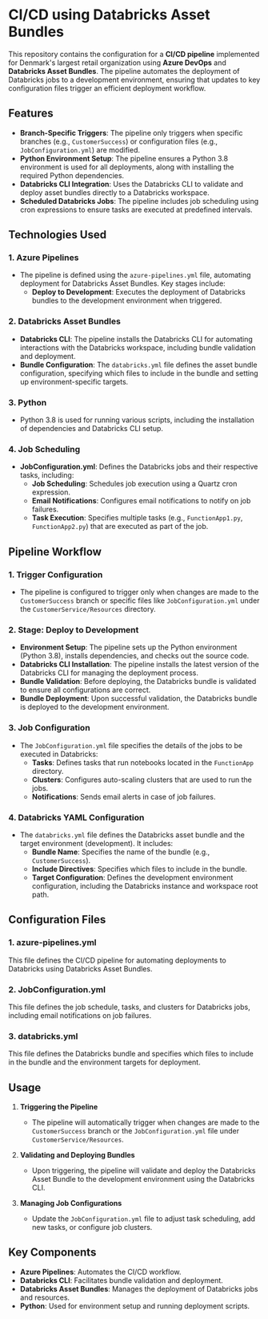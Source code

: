 # CI/CD using Databricks Asset Bundles

This repository contains the configuration for a **CI/CD pipeline** implemented for Denmark's largest retail organization using **Azure DevOps** and **Databricks Asset Bundles**. The pipeline automates the deployment of Databricks jobs to a development environment, ensuring that updates to key configuration files trigger an efficient deployment workflow.

## Features

- **Branch-Specific Triggers**: The pipeline only triggers when specific branches (e.g., `CustomerSuccess`) or configuration files (e.g., `JobConfiguration.yml`) are modified.
- **Python Environment Setup**: The pipeline ensures a Python 3.8 environment is used for all deployments, along with installing the required Python dependencies.
- **Databricks CLI Integration**: Uses the Databricks CLI to validate and deploy asset bundles directly to a Databricks workspace.
- **Scheduled Databricks Jobs**: The pipeline includes job scheduling using cron expressions to ensure tasks are executed at predefined intervals.

## Technologies Used

### 1. **Azure Pipelines**
- The pipeline is defined using the `azure-pipelines.yml` file, automating deployment for Databricks Asset Bundles. Key stages include:
  - **Deploy to Development**: Executes the deployment of Databricks bundles to the development environment when triggered.

### 2. **Databricks Asset Bundles**
- **Databricks CLI**: The pipeline installs the Databricks CLI for automating interactions with the Databricks workspace, including bundle validation and deployment.
- **Bundle Configuration**: The `databricks.yml` file defines the asset bundle configuration, specifying which files to include in the bundle and setting up environment-specific targets.

### 3. **Python**
- Python 3.8 is used for running various scripts, including the installation of dependencies and Databricks CLI setup.

### 4. **Job Scheduling**
- **JobConfiguration.yml**: Defines the Databricks jobs and their respective tasks, including:
  - **Job Scheduling**: Schedules job execution using a Quartz cron expression.
  - **Email Notifications**: Configures email notifications to notify on job failures.
  - **Task Execution**: Specifies multiple tasks (e.g., `FunctionApp1.py`, `FunctionApp2.py`) that are executed as part of the job.

## Pipeline Workflow

### 1. **Trigger Configuration**
- The pipeline is configured to trigger only when changes are made to the `CustomerSuccess` branch or specific files like `JobConfiguration.yml` under the `CustomerService/Resources` directory.

### 2. **Stage: Deploy to Development**
- **Environment Setup**: The pipeline sets up the Python environment (Python 3.8), installs dependencies, and checks out the source code.
- **Databricks CLI Installation**: The pipeline installs the latest version of the Databricks CLI for managing the deployment process.
- **Bundle Validation**: Before deploying, the Databricks bundle is validated to ensure all configurations are correct.
- **Bundle Deployment**: Upon successful validation, the Databricks bundle is deployed to the development environment.

### 3. **Job Configuration**
- The `JobConfiguration.yml` file specifies the details of the jobs to be executed in Databricks:
  - **Tasks**: Defines tasks that run notebooks located in the `FunctionApp` directory.
  - **Clusters**: Configures auto-scaling clusters that are used to run the jobs.
  - **Notifications**: Sends email alerts in case of job failures.

### 4. **Databricks YAML Configuration**
- The `databricks.yml` file defines the Databricks asset bundle and the target environment (development). It includes:
  - **Bundle Name**: Specifies the name of the bundle (e.g., `CustomerSuccess`).
  - **Include Directives**: Specifies which files to include in the bundle.
  - **Target Configuration**: Defines the development environment configuration, including the Databricks instance and workspace root path.

## Configuration Files

### 1. **azure-pipelines.yml**
This file defines the CI/CD pipeline for automating deployments to Databricks using Databricks Asset Bundles.

### 2. **JobConfiguration.yml**
This file defines the job schedule, tasks, and clusters for Databricks jobs, including email notifications on job failures.

### 3. **databricks.yml**
This file defines the Databricks bundle and specifies which files to include in the bundle and the environment targets for deployment.

## Usage

1. **Triggering the Pipeline**
   - The pipeline will automatically trigger when changes are made to the `CustomerSuccess` branch or the `JobConfiguration.yml` file under `CustomerService/Resources`.

2. **Validating and Deploying Bundles**
   - Upon triggering, the pipeline will validate and deploy the Databricks Asset Bundle to the development environment using the Databricks CLI.

3. **Managing Job Configurations**
   - Update the `JobConfiguration.yml` file to adjust task scheduling, add new tasks, or configure job clusters.

## Key Components

- **Azure Pipelines**: Automates the CI/CD workflow.
- **Databricks CLI**: Facilitates bundle validation and deployment.
- **Databricks Asset Bundles**: Manages the deployment of Databricks jobs and resources.
- **Python**: Used for environment setup and running deployment scripts.
